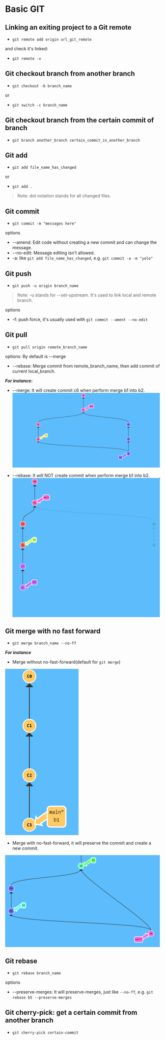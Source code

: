 # Basic GIT

## Linking an exiting project to a Git remote

- `git remote add origin url_git_remote`

and check it's linked:

- `git remote -v`

## Git checkout branch from another branch

- `git checkout -b branch_name`

or

- `git switch -c branch_name`

## Git checkout branch from the certain commit of branch

- `git branch another_branch certain_commit_in_another_branch`

## Git add

- `git add file_name_has_changed`

or

- `git add .`

> Note: dot notation stands for all changed files.

## Git commit

- `git commit -m "messages here"`

options

- --amend: Edit code without creating a new commit and can change the message.
- --no-edit: Message editing isn't allowed.
- -a: like `git add file_name_has_changed`, e.g. `git commit -a -m "yolo"`

## Git push

- `git push -u origin branch_name`

> Note: -u stands for --set-upstream. It's used to link local and remote branch.

options

- -f: push force, it's usually used with `git commit --ament --no-edit`

## Git pull

- `git pull origin remote_branch_name`

options: By default is --merge

- --rebase: Merge commit from remote_branch_name, then add commit of current local_branch.

**_For instance:_**

- --merge: It will create commit c6 when perform merge b1 into b2.
  ![merge](images/pull/merge.PNG)

- --rebase: It will NOT create commit when perform merge b1 into b2.
  ![merge](images/pull/rebase.PNG)

## Git merge with no fast forward

- `git merge branch_name --no-ff`

**_For instance_**

- Merge without no-fast-forward(default for `git merge`)

![merge](images/merge/fast-forward.PNG)

- Merge with no-fast-forward, it will preserve the commit and create a new commit.

![merge](images/merge/no-fast-forward.PNG)

## Git rebase

- `git rebase branch_name`

options

- --preserve-merges: It will preserve-merges, just like `--no-ff`, e.g. `git rebase b5 --preserve-merges`

## Git cherry-pick: get a certain commit from another branch

- `git cherry-pick certain-commit`
